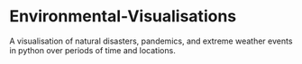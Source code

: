 # Environmental-Visualisations
A visualisation of natural disasters, pandemics, and extreme weather events in python over periods of time and locations.
